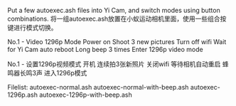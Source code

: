 Put a few autoexec.ash files into Yi Cam, and switch modes using button combinations.
将一组autoexec.ash放置在小蚁运动相机里面，使用一些组合按键进行模式切换。

No.1 - Video 1296p Mode
Power on
Shoot 3 new pictures
Turn off wifi
Wait for Yi Cam auto reboot
Long beep 3 times
Enter 1296p video mode

No.1 - 设置1296p视频模式
开机
连续拍3张新照片
关闭wifi
等待相机自动重启
蜂鸣器长鸣3声
进入1296p模式

Filelist:
autoexec-normal.ash
autoexec-normal-with-beep.ash
autoexec-1296p.ash
autoexec-1296p-with-beep.ash
